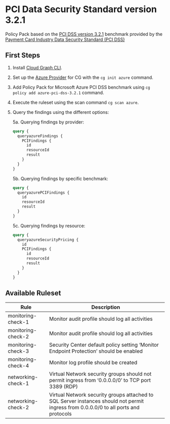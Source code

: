 # PCI Data Security Standard version 3.2.1

Policy Pack based on the [PCI DSS version 3.2.1](https://www.pcisecuritystandards.org/documents/PCI_DSS-QRG-v3_2_1.pdf) benchmark provided by the [Payment Card Industry Data Security Standard (PCI DSS)](https://www.pcisecuritystandards.org/)

## First Steps

1. Install [Cloud Graph CLI](https://docs.cloudgraph.dev/quick-start).
2. Set up the [Azure Provider](https://www.npmjs.com/package/@cloudgraph/cg-provider-azure) for CG with the `cg init azure` command.
3. Add Policy Pack for Microsoft Azure PCI DSS benchmark using `cg policy add azure-pci-dss-3.2.1` command.
4. Execute the ruleset using the scan command `cg scan azure`.
5. Query the findings using the different options:

   5a. Querying findings by provider:

   ```graphql
   query {
     queryazureFindings {
       PCIFindings {
         id
         resourceId
         result
       }
     }
   }
   ```

   5b. Querying findings by specific benchmark:

   ```graphql
   query {
     queryazurePCIFindings {
       id
       resourceId
       result
     }
   }
   ```

   5c. Querying findings by resource:

   ```graphql
   query {
     queryazureSecurityPricing {
       id
       PCIFindings {
         id
         resourceId
         result
       }
     }
   }
   ```

## Available Ruleset

| Rule               | Description                                                                                                                          |
| ------------------ | ------------------------------------------------------------------------------------------------------------------------------------ |
| monitoring-check-1 | Monitor audit profile should log all activities                                                                                      |
| monitoring-check-2 | Monitor audit profile should log all activities                                                                                      |
| monitoring-check-3 | Security Center default policy setting ‘Monitor Endpoint Protection’ should be enabled                                               |
| monitoring-check-4 | Monitor log profile should be created                                                                                                |
| networking-check-1 | Virtual Network security groups should not permit ingress from ‘0.0.0.0/0’ to TCP port 3389 (RDP)                                    |
| networking-check-2 | Virtual Network security groups attached to SQL Server instances should not permit ingress from 0.0.0.0/0 to all ports and protocols |

